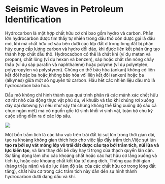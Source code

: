 # Seismic Waves in Petroleum Identification
Hydrocarbon là một hợp chất hữu cơ chỉ bao gồm hydro và carbon. Phần lớn hydrocarbon được tìm thấy tự nhiên trong dầu thô còn được gọi là dầu mỏ, khi mà chất hữu cơ sâu bên dưới các lớp đất ở trong lòng đất bị phân hủy cung cấp lượng carbon và hydro dồi dào, khi được liên kết phản ứng tạo thành hợp chất dầu thô. Hydrocacbon có thể là chất khí (ví dụ metan và propan), chất lỏng (ví dụ hexan và benzen), sáp hoặc chất rắn nóng chảy thấp (ví dụ sáp parafin và naphthalene) hoặc polyme (ví dụ polyetylen, polypropylen và polystyren). Chúng có thể bão hòa (ankan) không có liên kết đôi hoặc ba hoặc không bão hòa với liên kết đôi (anken) hoặc ba (alkynes) giữa một số nguyên tử carbon. Hầu hết các nhiên liệu dầu mỏ là hydrocarbon bão hòa.

Dầu mỏ không chỉ hình thành qua quá trình phân rã các mảnh xác chết hữu cơ rất nhỏ của động thực vật phù du, vi khuẩb và tảo khi chúng rơi xuống đáy đại dưowng (vì nếu như vậy thì chúng không thể lắng xuống độ sâu cả chục ngàn mét) mà có nguồn gốc từ sinh khối vi sinh vật, toàn bộ chu kỳ cuộc sống diễn ra ở các lớp sâu.

![](https://images.shiksha.com/mediadata/images/articles/1445943972phpsYocto.jpeg)

Một bồn trầm tích là các khu vực trên trái đất bị sụt lún trong thời gian dài, tạo ra khoảng không gian thích hợp cho việc lấp đầy trầm tích.Việc sụt lún **tạo ra bởi sự vát mỏng lớp vỏ trái đất được cấu tạo bởi trầm tích, núi lửa và lực kiến tạo**, và làm thay đổi bề dày hay tỉ trọng của thạch quyển lân cận. Sự lắng đọng làm cho các khoáng chất hoặc các hạt hữu cơ lắng xuống và tích tụ, hoặc các khoáng chất kết tủa từ dung dịch. Thông qua thời gian (hàng triệu năm) và áp lực (làm độ sâu của các chất hữu cơ trong lòng đất tăng), chất hữu cơ trong các trầm tích này dẫn đến sự hình thành hydrocarbon dưới dạng dầu và khí.

